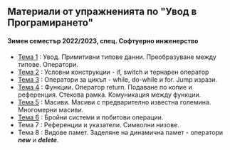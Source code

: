 ## Материали от упражненията по "Увод в Програмирането"
#### Зимен семестър 2022/2023, спец. Софтуерно инженерство

- [Тема 1](https://github.com/s1dvicious/Introduction-to-Programming-22-23/tree/main/Sem%2001) : Увод. Примитивни типове данни. Преобразуване между типове. Оператори.
- [Тема 2](https://github.com/s1dvicious/Introduction-to-Programming-22-23/tree/main/Sem%2002) : Условни конструкции - if, switch и тернарен оператор
- [Тема 3](https://github.com/s1dvicious/Introduction-to-Programming-22-23/tree/main/Sem%2003) : Оператори за цикъл - while, do-while и for. Jump изрази.
- [Тема 4](https://github.com/s1dvicious/Introduction-to-Programming-22-23/tree/main/Sem%2004) : Функции. Оператор return. Подаване по копие и референция. Стекова рамка. Комуникация между функции.
- [Тема 5](https://github.com/s1dvicious/Introduction-to-Programming-22-23/tree/main/Sem%2005) : Масиви. Масиви с предварително известна големина. Многомерни масиви.
- [Тема 6](https://github.com/s1dvicious/Introduction-to-Programming-22-23/tree/main/Sem%2006) : Бройни системи и побитови операции.
- Тема 7 : Референции и указатели. Символни низове.
- Тема 8 : Видове памет. Заделяне на динамична памет - оператори ***new*** и ***delete***.
